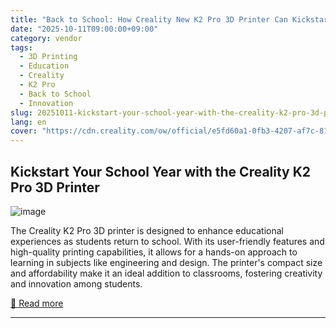 ```yaml
---
title: "Back to School: How Creality New K2 Pro 3D Printer Can Kickstart Your School Year"
date: "2025-10-11T09:00:00+09:00"
category: vendor
tags:
  - 3D Printing
  - Education
  - Creality
  - K2 Pro
  - Back to School
  - Innovation
slug: 20251011-kickstart-your-school-year-with-the-creality-k2-pro-3d-printer
lang: en
cover: "https://cdn.creality.com/ow/official/e5fd60a1-0fb3-4207-af7c-817257cf0195.png"
---
```


## Kickstart Your School Year with the Creality K2 Pro 3D Printer
![image](https://cdn.creality.com/ow/official/e5fd60a1-0fb3-4207-af7c-817257cf0195.png)

The Creality K2 Pro 3D printer is designed to enhance educational experiences as students return to school. With its user-friendly features and high-quality printing capabilities, it allows for a hands-on approach to learning in subjects like engineering and design. The printer's compact size and affordability make it an ideal addition to classrooms, fostering creativity and innovation among students.

[🔗 Read more](https://www.creality.com/blog/creality-k2-pro-meets-back-to-school)

---